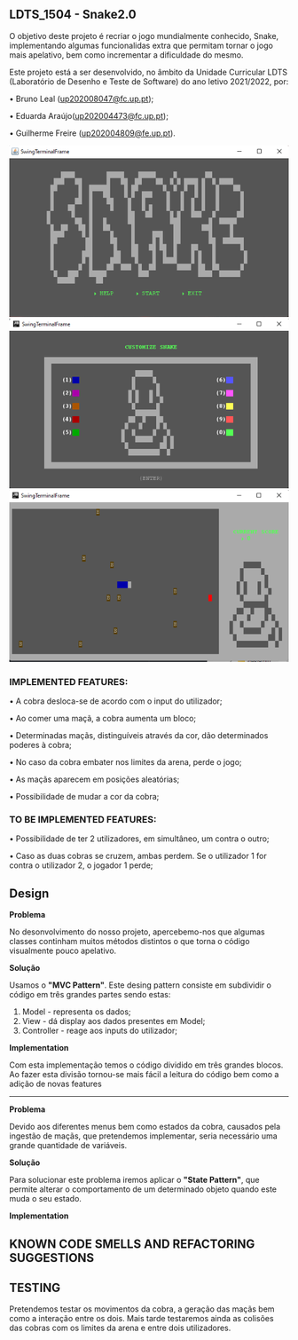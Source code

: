 ## LDTS_1504 - Snake2.0

 O objetivo deste projeto é recriar o jogo mundialmente conhecido, Snake, implementando algumas funcionalidas extra que permitam tornar o jogo mais apelativo, bem como incrementar a dificuldade do mesmo. 
 
 Este projeto está a ser desenvolvido, no âmbito da Unidade Curricular LDTS (Laboratório de Desenho e Teste de Software) do ano letivo 2021/2022, por:
 
• Bruno Leal (up202008047@fc.up.pt);

• Eduarda Araújo(up202004473@fc.up.pt);

• Guilherme Freire (up202004809@fe.up.pt).

![docs/MainMenu.png](docs/MainMenu.png)
![docs/CustomMenu.png](docs/CustomMenu.png)
![docs/InGame.png](docs/InGame.png)
### IMPLEMENTED FEATURES:

•	A cobra desloca-se de acordo com o input do utilizador;

•	Ao comer uma maçã, a cobra aumenta um bloco;

•	Determinadas maçãs, distinguíveis através da cor, dão determinados poderes à cobra;

•	No caso da cobra embater nos limites da arena, perde o jogo;

•	As maçãs aparecem em posições aleatórias;

•	Possibilidade de mudar a cor da cobra;



### TO BE IMPLEMENTED FEATURES:

•	Possibilidade de ter 2 utilizadores, em simultâneo, um contra o outro;

•	 Caso as duas cobras se cruzem, ambas perdem. Se o utilizador 1 for contra o utilizador 2, o jogador 1 perde;




## Design


**Problema**

 No desonvolvimento do nosso projeto, apercebemo-nos que algumas classes continham muitos métodos distintos o que torna o código visualmente pouco apelativo.

**Solução**

 Usamos o **"MVC Pattern"**. Este desing pattern consiste em subdividir o código em três grandes partes sendo estas:

1. Model - representa os dados;
2. View - dá display aos dados presentes em Model;
3. Controller - reage aos inputs do utilizador;

**Implementation**

Com esta implementação temos o código dividido em três grandes blocos. Ao fazer esta divisão tornou-se mais fácil a leitura do código bem como a adição de novas features


---------------------------------------------------------------------------------------------------------------------------------------------------------------------------------
**Problema**

 Devido aos diferentes menus bem como estados da cobra, causados pela ingestão de maçãs, que pretendemos implementar, seria necessário uma grande quantidade de variáveis.

**Solução**

 Para solucionar este problema iremos aplicar o **"State Pattern"**, que permite alterar o comportamento de um determinado objeto quando este muda o seu estado.

**Implementation**




## KNOWN CODE SMELLS AND REFACTORING SUGGESTIONS




## TESTING

 Pretendemos testar os movimentos da cobra, a geração das maçãs bem como a interação entre os dois. Mais tarde testaremos ainda as colisões das cobras com os limites da arena e entre dois utilizadores.
